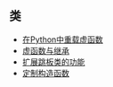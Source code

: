 ## 类

- [在Python中重载虚函数](overriding_virtual_functions)
- [虚函数与继承](combining_virtual_functions_and_inheritance)
- [扩展跳板类的功能](extended_trampoline_class_functionality)
- [定制构造函数](custom_constructors)
